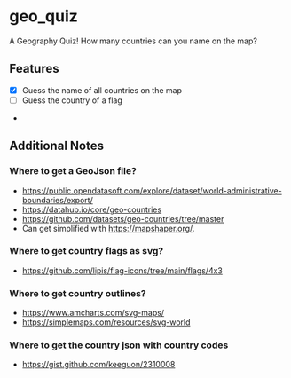 # geo_quiz

A Geography Quiz! How many countries can you name on the map?

## Features

- [x] Guess the name of all countries on the map
- [ ] Guess the country of a flag
-

## Additional Notes

### Where to get a GeoJson file?

- https://public.opendatasoft.com/explore/dataset/world-administrative-boundaries/export/
- https://datahub.io/core/geo-countries
- https://github.com/datasets/geo-countries/tree/master
- Can get simplified with https://mapshaper.org/.

### Where to get country flags as svg?

- https://github.com/lipis/flag-icons/tree/main/flags/4x3

### Where to get country outlines?

- https://www.amcharts.com/svg-maps/
- https://simplemaps.com/resources/svg-world

### Where to get the country json with country codes

- https://gist.github.com/keeguon/2310008
